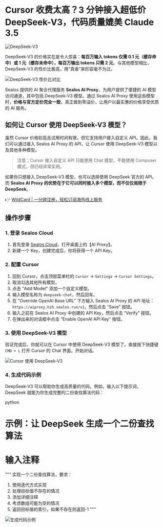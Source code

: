 # Cursor 收费太高？3 分钟接入超低价 DeepSeek-V3，代码质量媲美 Claude 3.5

![DeepSeek-V3](https://segmentfault.com/img/bVdgRfq)

DeepSeek-V3 的价格实在是令人惊喜：**每百万输入 tokens 仅需 0.1 元（缓存命中）或 1 元（缓存未命中），每百万输出 tokens 只需 2 元**。与其他模型相比，DeepSeek-V3 的性价比极高，用“真香”来形容毫不为过。

![DeepSeek-V3 性价比对比](https://segmentfault.com/img/bVdgRfr)

Sealos 提供的 AI 聚合代理服务 **Sealos AI Proxy**，为用户提供了便捷的 AI 模型访问通道，其中包括 DeepSeek-V3 模型。通过 Sealos AI Proxy 使用这些模型时，**价格与官方定价完全一致**，真正做到零溢价，让用户以最实惠的价格享受优质的 AI 服务。

## 如何让 Cursor 使用 DeepSeek-V3 模型？

虽然 Cursor 价格较高且试用时间有限，但它支持用户接入自定义 API。因此，我们可以通过接入 Sealos AI Proxy 的 API，让 Cursor 使用 DeepSeek-V3 模型以及其他多种模型。

> 注意：Cursor 接入自定义 API 只能使用 Chat 模型，不能使用 Composer 模式，但已经非常实用。

如果你只想接入 DeepSeek-V3 模型，也可以选择使用 DeepSeek 官方的 API。而 **Sealos AI Proxy 的优势在于它可以同时接入多个模型，而不仅仅局限于 DeepSeek**。

👉 [WildCard | 一分钟注册，轻松订阅海外线上服务](https://bbtdd.com/WildCard)

## 操作步骤

### 1. 登录 Sealos Cloud
1. 首先登录 [Sealos Cloud](https://bbtdd.com/WildCard)，打开桌面上的【AI Proxy】。
2. 新建一个 Key，创建完成后，你将获得一个 API Key。

### 2. 配置 Cursor
1. 回到 Cursor，点击顶部菜单栏的 `Cursor` -> `Settings` -> `Cursor Settings`。
2. 取消勾选其他所有模型。
3. 点击 “Add Model” 添加一个自定义模型。
4. 输入模型名称为 `deepseek-chat`，然后回车。
5. 在 “Override OpenAI Base URL” 下方输入 Sealos AI Proxy 的 API 地址：`https://aiproxy.hzh.sealos.run/v1`，然后点击 “Save” 按钮。
6. 输入之前在 Sealos AI Proxy 中创建的 API Key，然后点击 “Verify” 按钮。
7. 在弹出来的对话框中点击 “Enable OpenAI API Key” 按钮。

### 3. 使用 DeepSeek-V3 模型
验证完成后，你就可以在 Cursor 中使用 DeepSeek-V3 模型了。直接按下快捷键 `CMD + L` 打开 Cursor 的 Chat 界面，开始对话。

![Cursor 使用 DeepSeek-V3](https://segmentfault.com/img/bVdgRfE)

### 4. 生成代码示例
DeepSeek-V3 可以帮助你生成高质量的代码。例如，输入以下提示词，DeepSeek 就能为你生成完整的二份查找算法代码：

python
# 示例：让 DeepSeek 生成一个二份查找算法
# 输入注释
"""
实现一个二份查找算法，要求：
1. 使用迭代方式实现
2. 处理目标值不存在的情况
3. 添加详细注释
4. 考虑数组可能为空的情况
5. 返回目标值的索引，如果不存在则返回-1
"""


![生成代码示例](https://segmentfault.com/img/bVdgRfF)